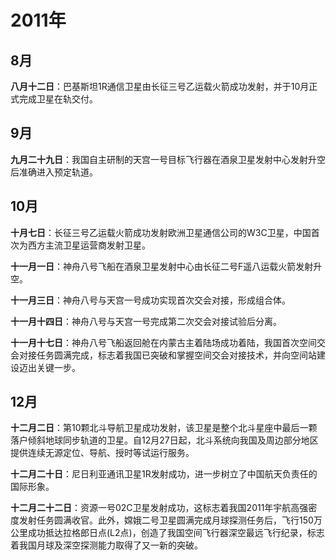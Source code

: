 # 2011年

## 8月

**八月十二日**：巴基斯坦1R通信卫星由长征三号乙运载火箭成功发射，并于10月正式完成卫星在轨交付。

## 9月

**九月二十九日**：我国自主研制的天宫一号目标飞行器在酒泉卫星发射中心发射升空后准确进入预定轨道。

## 10月

**十月七日**：长征三号乙运载火箭成功发射欧洲卫星通信公司的W3C卫星，中国首次为西方主流卫星运营商发射卫星。

**十一月一日**：神舟八号飞船在酒泉卫星发射中心由长征二号F遥八运载火箭发射升空。

**十一月三日**：神舟八号与天宫一号成功实现首次交会对接，形成组合体。

**十一月十四日**：神舟八号与天宫一号完成第二次交会对接试验后分离。

**十一月十七日**：神舟八号飞船返回舱在内蒙古主着陆场成功着陆，我国首次空间交会对接任务圆满完成，标志着我国已突破和掌握空间交会对接技术，并向空间站建设迈出关键一步。

## 12月

**十二月二日**：第10颗北斗导航卫星成功发射，该卫星是整个北斗星座中最后一颗落户倾斜地球同步轨道的卫星。自12月27日起，北斗系统向我国及周边部分地区提供连续无源定位、导航、授时等试运行服务。

**十二月二十日**：尼日利亚通讯卫星1R发射成功，进一步树立了中国航天负责任的国际形象。

**十二月二十二日**：资源一号02C卫星发射成功，这标志着我国2011年宇航高强密度发射任务圆满收官。此外，嫦娥二号卫星圆满完成月球探测任务后，飞行150万公里成功抵达拉格郎日点(L2点)，创造了我国空间飞行器深空最远飞行纪录，标志着我国月球及深空探测能力取得了又一新的突破。
